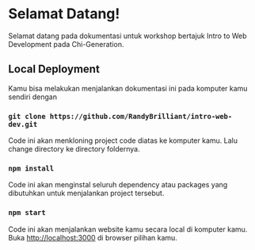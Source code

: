 # Selamat Datang!

Selamat datang pada dokumentasi untuk workshop bertajuk Intro to Web Development pada Chi-Generation.

## Local Deployment

Kamu bisa melakukan menjalankan dokumentasi ini pada komputer kamu sendiri dengan

### `git clone https://github.com/RandyBrilliant/intro-web-dev.git`

Code ini akan menkloning project code diatas ke komputer kamu.
Lalu change directory ke directory foldernya.

### `npm install`

Code ini akan menginstal seluruh dependency atau packages yang dibutuhkan untuk menjalankan project tersebut.

### `npm start`

Code ini akan menjalankan website kamu secara local di komputer kamu.
Buka [http://localhost:3000](http://localhost:3000) di browser pilihan kamu.

